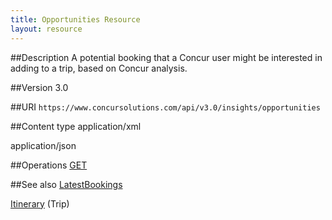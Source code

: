 ```yaml
---
title: Opportunities Resource 
layout: resource
---
```


##Description 
A potential booking that a Concur user might be interested in adding to a trip, based on Concur analysis.

##Version
3.0

##URI
`https://www.concursolutions.com/api/v3.0/insights/opportunities`

##Content type
application/xml

application/json

##Operations
[GET][1]

##See also
[LatestBookings][2]

[Itinerary][3] (Trip)

[1]: https://www.concursolutions.com/api/docs/index.html#!/Opportunities
[2]: https://www.concursolutions.com/api/docs/index.html#!/LatestBookings
[3]: https://developer.concur.com/itinerary-tmc-and-third-party-developers/itinerary-resource
